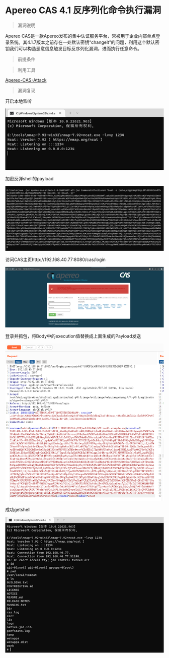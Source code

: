 # Apereo CAS 4.1 反序列化命令执行漏洞

> 漏洞说明

Apereo CAS是一款Apereo发布的集中认证服务平台，常被用于企业内部单点登录系统。其4.1.7版本之前存在一处默认密钥“changeit”的问题，利用这个默认密钥我们可以构造恶意信息触发目标反序列化漏洞，进而执行任意命令。



> 前提条件




> 利用工具

[Apereo-CAS-Attack](https://github.com/vulhub/Apereo-CAS-Attack/releases/download/v1.0.0/apereo-cas-attack-1.0-SNAPSHOT-all.jar)



> 漏洞复现

开启本地监听

![image-20221218020627736](../img/Apereo-CAS_反序列化命令执行/image-20221218020627736.png)

加密反弹shell的payload

![image-20221218020913533](../img/Apereo-CAS_反序列化命令执行/image-20221218020913533.png)

访问CAS主页http://192.168.40.77:8080/cas/login

![image-20221218021712913](../img/Apereo-CAS_反序列化命令执行/image-20221218021712913.png)

登录并抓包，将Body中的execution值替换成上面生成的Payload发送

![image-20221218022218510](../img/Apereo-CAS_反序列化命令执行/image-20221218022218510.png)

成功getshell

![image-20221218022419664](../img/Apereo-CAS_反序列化命令执行/image-20221218022419664.png)



